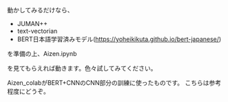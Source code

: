 

動かしてみるだけなら、

+ JUMAN++
+ text-vectorian
+ BERT日本語学習済みモデル(https://yoheikikuta.github.io/bert-japanese/)

を準備の上、Aizen.ipynb

を見てもらえれば動きます。色々試してみてください。

Aizen_colabがBERT+CNNのCNN部分の訓練に使ったものです。
こちらは参考程度にどうぞ。